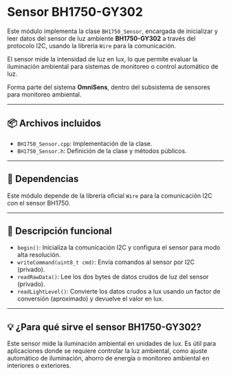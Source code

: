 # Sensor BH1750-GY302

Este módulo implementa la clase `BH1750_Sensor`, encargada de inicializar y leer datos del sensor de luz ambiente **BH1750-GY302** a través del protocolo I2C, usando la librería `Wire` para la comunicación.

El sensor mide la intensidad de luz en lux, lo que permite evaluar la iluminación ambiental para sistemas de monitoreo o control automático de luz.

Forma parte del sistema **OmniSens**, dentro del subsistema de sensores para monitoreo ambiental.

---

## 📦 Archivos incluidos

- `BH1750_Sensor.cpp`: Implementación de la clase.
- `BH1750_Sensor.h`: Definición de la clase y métodos públicos.

---

## 🔧 Dependencias

Este módulo depende de la librería oficial `Wire` para la comunicación I2C con el sensor BH1750.

---

## 📖 Descripción funcional

- `begin()`: Inicializa la comunicación I2C y configura el sensor para modo alta resolución.  
- `writeCommand(uint8_t cmd)`: Envía comandos al sensor por I2C (privado).  
- `readRawData()`: Lee los dos bytes de datos crudos de luz del sensor (privado).  
- `readLightLevel()`: Convierte los datos crudos a lux usando un factor de conversión (aproximado) y devuelve el valor en lux.

---

## 💡 ¿Para qué sirve el sensor BH1750-GY302?

Este sensor mide la iluminación ambiental en unidades de lux. Es útil para aplicaciones donde se requiere controlar la luz ambiental, como ajuste automático de iluminación, ahorro de energía o monitoreo ambiental en interiores o exteriores.
